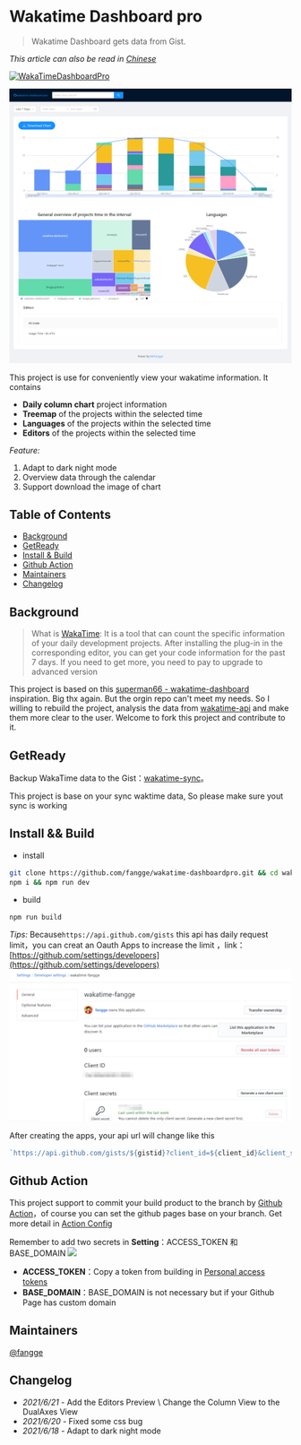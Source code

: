 # Wakatime Dashboard pro

> Wakatime Dashboard gets data from Gist.

_This article can also be read in [Chinese](https://github.com/fangge/wakatime-dashboard-pro/blob/source/README_zh.md)_

[![WakaTimeDashboardPro](https://img.shields.io/website-WakatimeDashbordPro-down-green-red/http/shields.io.svg)](https://wakatime.mrfangge.com/)

![banner](/img/banner.jpg)

This project is use for conveniently view your wakatime information. It contains

- **Daily column chart** project information
- **Treemap** of the projects within the selected time
- **Languages** of the projects within the selected time
- **Editors** of the projects within the selected time


*Feature:*
1. Adapt to dark night mode
2. Overview data through the calendar
3. Support download the image of chart

## Table of Contents

- [Background](#background)
- [GetReady](#getready)
- [Install & Build](#install--build)
- [Github Action](#githubaction)
- [Maintainers](#maintainers)
- [Changelog](#changelog)

## Background

> What is [WakaTime](https://wakatime.com/): It is a tool that can count the specific information of your daily development projects. After installing the plug-in in the corresponding editor, you can get your code information for the past 7 days. If you need to get more, you need to pay to upgrade to advanced version

This project is based on this [superman66 - wakatime-dashboard](https://github.com/superman66/wakatime-dashboard) inspiration. Big thx again. But the orgin repo can't meet my needs. So I willing to rebuild the project, analysis the data from [wakatime-api](https://wakatime.com/developers) and make them more clear to the user. Welcome to fork this project and contribute to it.

## GetReady

Backup WakaTime data to the Gist：[wakatime-sync](https://github.com/superman66/wakatime-sync)。

This project is base on your sync waktime data, So please make sure yout sync is working

## Install && Build

- install
```bash
git clone https://github.com/fangge/wakatime-dashboardpro.git && cd wakatime-dashboardpro
npm i && npm run dev
```
-  build
```bash
npm run build
```

*Tips:* Because``https://api.github.com/gists`` this api has daily request limit，you can creat an Oauth Apps to increase the limit ，link：[https://github.com/settings/developers](https://github.com/settings/developers)
![创建](/img/secres.png)

After creating the apps, your api url will change like this

```javascript
`https://api.github.com/gists/${gistid}?client_id=${client_id}&client_secret={$client_secret}`;
```


## Github Action
This project support to commit your build product to the branch by [Github Action](https://docs.github.com/en/actions)，of course you can set the github pages base on your branch. Get more detail in [Action Config](https://github.com/fangge/wakatime-dashboard-pro/blob/source/.github/workflows/main.yml)

Remember to add two secrets in **Setting**：ACCESS_TOKEN 和 BASE_DOMAIN
![](https://diy-assets.msstatic.com/mrfangge/sc2.jpg)
- **ACCESS_TOKEN**：Copy a  token from building in [Personal access tokens](https://github.com/settings/tokens) 
- **BASE_DOMAIN**：BASE_DOMAIN is not necessary but if your Github Page has custom domain


## Maintainers

[@fangge](https://github.com/fangge)

## Changelog

 - *2021/6/21* - Add the Editors Preview \ Change the Column View to the DualAxes View
 - *2021/6/20* - Fixed some css bug
 - *2021/6/18* - Adapt to dark night mode
